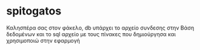 # spitogatos

Καλησπέρα σας στον φάκελο, db υπάρχει το αρχείο συνδεσης στην Βάση δεδομένων και το sql αρχείο με τους πίνακες που δημιούργησα και χρησιμοποιώ στην εφαρμογή